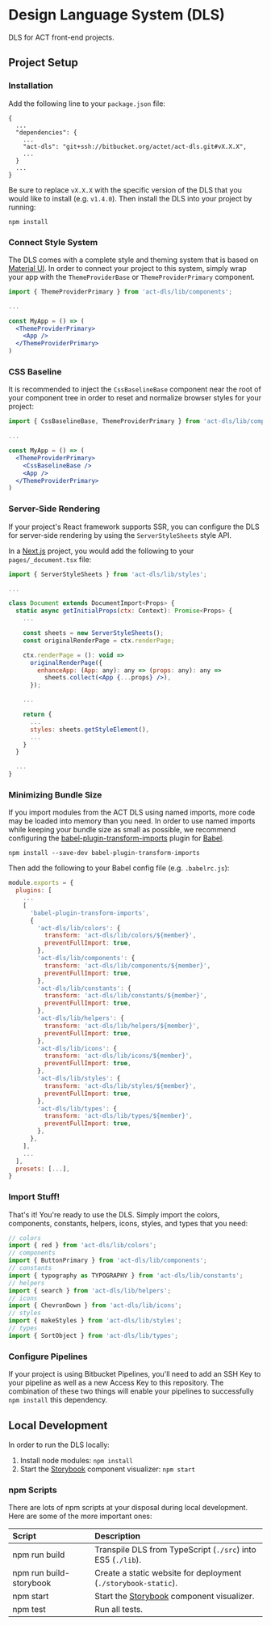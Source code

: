 # Design Language System (DLS)

DLS for ACT front-end projects.

## Project Setup

### Installation

Add the following line to your `package.json` file:

```shell
{
  ...
  "dependencies": {
    ...
    "act-dls": "git+ssh://bitbucket.org/actet/act-dls.git#vX.X.X",
    ...
  }
  ...
}
```

Be sure to replace `vX.X.X` with the specific version of the DLS that you would
like to install (e.g. `v1.4.0`). Then install the DLS into your project by
running:

```shell
npm install
```

### Connect Style System

The DLS comes with a complete style and theming system that is based on
[Material UI](https://material-ui.com/). In order to connect your project to
this system, simply wrap your app with the `ThemeProviderBase` or
`ThemeProviderPrimary` component.

```jsx
import { ThemeProviderPrimary } from 'act-dls/lib/components';

...

const MyApp = () => (
  <ThemeProviderPrimary>
    <App />
  </ThemeProviderPrimary>
)
```

### CSS Baseline

It is recommended to inject the `CssBaselineBase` component near the root of
your component tree in order to reset and normalize browser styles for your
project:

```jsx
import { CssBaselineBase, ThemeProviderPrimary } from 'act-dls/lib/components';

...

const MyApp = () => (
  <ThemeProviderPrimary>
    <CssBaselineBase />
    <App />
  </ThemeProviderPrimary>
)
```

### Server-Side Rendering

If your project's React framework supports SSR, you can configure the DLS for
server-side rendering by using the `ServerStyleSheets` style API.

In a [Next.js](https://nextjs.org/) project, you would add the following to
your `pages/_document.tsx` file:

```jsx
import { ServerStyleSheets } from 'act-dls/lib/styles';

...

class Document extends DocumentImport<Props> {
  static async getInitialProps(ctx: Context): Promise<Props> {
    ...

    const sheets = new ServerStyleSheets();
    const originalRenderPage = ctx.renderPage;

    ctx.renderPage = (): void =>
      originalRenderPage({
        enhanceApp: (App: any): any => (props: any): any =>
          sheets.collect(<App {...props} />),
      });

    ...

    return {
      ...
      styles: sheets.getStyleElement(),
      ...
    }
  }

  ...
}
```

### Minimizing Bundle Size

If you import modules from the ACT DLS using named imports, more code may be
loaded into memory than you need. In order to use named imports while keeping
your bundle size as small as possible, we recommend configuring the
[babel-plugin-transform-imports](https://bitbucket.org/amctheatres/babel-transform-imports/src/master/)
plugin for [Babel](https://babeljs.io/).

```shell
npm install --save-dev babel-plugin-transform-imports
```

Then add the following to your Babel config file (e.g. `.babelrc.js`):

```js
module.exports = {
  plugins: [
    ...
    [
      'babel-plugin-transform-imports',
      {
        'act-dls/lib/colors': {
          transform: 'act-dls/lib/colors/${member}',
          preventFullImport: true,
        },
        'act-dls/lib/components': {
          transform: 'act-dls/lib/components/${member}',
          preventFullImport: true,
        },
        'act-dls/lib/constants': {
          transform: 'act-dls/lib/constants/${member}',
          preventFullImport: true,
        },
        'act-dls/lib/helpers': {
          transform: 'act-dls/lib/helpers/${member}',
          preventFullImport: true,
        },
        'act-dls/lib/icons': {
          transform: 'act-dls/lib/icons/${member}',
          preventFullImport: true,
        },
        'act-dls/lib/styles': {
          transform: 'act-dls/lib/styles/${member}',
          preventFullImport: true,
        },
        'act-dls/lib/types': {
          transform: 'act-dls/lib/types/${member}',
          preventFullImport: true,
        },
      },
    ],
    ...
  ],
  presets: [...],
}
```

### Import Stuff!

That's it! You're ready to use the DLS. Simply import the colors, components,
constants, helpers, icons, styles, and types that you need:

```jsx
// colors
import { red } from 'act-dls/lib/colors';
// components
import { ButtonPrimary } from 'act-dls/lib/components';
// constants
import { typography as TYPOGRAPHY } from 'act-dls/lib/constants';
// helpers
import { search } from 'act-dls/lib/helpers';
// icons
import { ChevronDown } from 'act-dls/lib/icons';
// styles
import { makeStyles } from 'act-dls/lib/styles';
// types
import { SortObject } from 'act-dls/lib/types';
```

### Configure Pipelines

If your project is using Bitbucket Pipelines, you'll need to add an SSH Key
to your pipeline as well as a new Access Key to this repository. The combination
of these two things will enable your pipelines to successfully `npm install`
this dependency.

## Local Development

In order to run the DLS locally:

1. Install node modules: `npm install`
2. Start the [Storybook](https://storybook.js.org) component visualizer:
`npm start`

### npm Scripts

There are lots of npm scripts at your disposal during local development.
Here are some of the more important ones:

| Script                  | Description                                                           |
|:----------------------- |:--------------------------------------------------------------------- |
| npm run build           | Transpile DLS from TypeScript (`./src`) into ES5 (`./lib`).           |
| npm run build-storybook | Create a static website for deployment (`./storybook-static`).        |
| npm start               | Start the [Storybook](https://storybook.js.org) component visualizer. |
| npm test                | Run all tests.                                                        |
